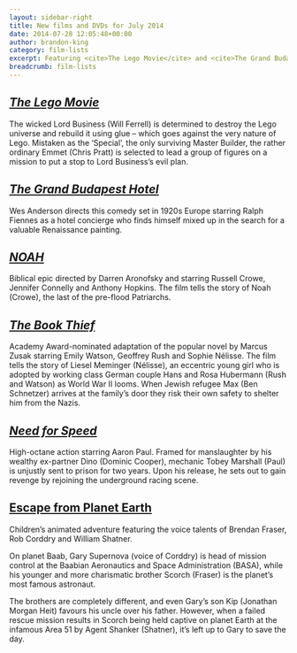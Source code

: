 ```yaml
---
layout: sidebar-right
title: New films and DVDs for July 2014
date: 2014-07-28 12:05:48+00:00
author: brandon-king
category: film-lists
excerpt: Featuring <cite>The Lego Movie</cite> and <cite>The Grand Budapest Hotel</cite>.
breadcrumb: film-lists
---
```

## [<cite>The Lego Movie</cite>](http://suffolk.spydus.co.uk/cgi-bin/spydus.exe/ENQ/OPAC/BIBENQ/43258080?QRY=CTIBIB%3C%20IRN(39260262)&QRYTEXT=The%20Grand%20Budapest%20Hotel%20%5Bvideorecording%5D)

The wicked Lord Business (Will Ferrell) is determined to destroy the Lego universe and rebuild it using glue – which goes against the very nature of Lego. Mistaken as the ‘Special’, the only surviving Master Builder, the rather ordinary Emmet (Chris Pratt) is selected to lead a group of figures on a mission to put a stop to Lord Business&#8217;s evil plan.

## [<cite>The Grand Budapest Hotel</cite>](http://suffolk.spydus.co.uk/cgi-bin/spydus.exe/ENQ/OPAC/BIBENQ/43275483?QRY=CTIBIB%3C%20IRN%2839260262%29&QRYTEXT=The%20Grand%20Budapest%20Hotel%20[videorecording])

Wes Anderson directs this comedy set in 1920s Europe starring Ralph Fiennes as a hotel concierge who finds himself mixed up in the search for a valuable Renaissance painting.

## [<cite>NOAH</cite>](http://suffolk.spydus.co.uk/cgi-bin/spydus.exe/ENQ/OPAC/BIBENQ/43277358?QRY=CTIBIB%3C%20IRN%285561236%29&QRYTEXT=Noah%20[videorecording])

Biblical epic directed by Darren Aronofsky and starring Russell Crowe, Jennifer Connelly and Anthony Hopkins. The film tells the story of Noah (Crowe), the last of the pre-flood Patriarchs.

## [<cite>The Book Thief</cite>](http://suffolk.spydus.co.uk/cgi-bin/spydus.exe/ENQ/OPAC/BIBENQ/43292074?QRY=CTIBIB%3C%20IRN%2839260261%29&QRYTEXT=The%20book%20thief%20[videorecording])

Academy Award-nominated adaptation of the popular novel by Marcus Zusak starring Emily Watson, Geoffrey Rush and Sophie Nélisse. The film tells the story of Liesel Meminger (Nélisse), an eccentric young girl who is adopted by working class German couple Hans and Rosa Hubermann (Rush and Watson) as World War II looms. When Jewish refugee Max (Ben Schnetzer) arrives at the family&#8217;s door they risk their own safety to shelter him from the Nazis.

## [<cite>Need for Speed</cite>](http://suffolk.spydus.co.uk/cgi-bin/spydus.exe/ENQ/OPAC/BIBENQ/43313626?QRY=CTIBIB%3C%20IRN%2840612558%29&QRYTEXT=Need%20for%20speed%20[videorecording])

High-octane action starring Aaron Paul. Framed for manslaughter by his wealthy ex-partner Dino (Dominic Cooper), mechanic Tobey Marshall (Paul) is unjustly sent to prison for two years. Upon his release, he sets out to gain revenge by rejoining the underground racing scene.

## [Escape from Planet Earth</cite>](http://suffolk.spydus.co.uk/cgi-bin/spydus.exe/ENQ/OPAC/BIBENQ/43315330?QRY=CTIBIB%3C%20IRN%2839945601%29&QRYTEXT=Escape%20from%20planet%20earth%20[videorecording])

Children&#8217;s animated adventure featuring the voice talents of Brendan Fraser, Rob Corddry and William Shatner.

On planet Baab, Gary Supernova (voice of Corddry) is head of mission control at the Baabian Aeronautics and Space Administration (BASA), while his younger and more charismatic brother Scorch (Fraser) is the planet&#8217;s most famous astronaut.

The brothers are completely different, and even Gary&#8217;s son Kip (Jonathan Morgan Heit) favours his uncle over his father. However, when a failed rescue mission results in Scorch being held captive on planet Earth at the infamous Area 51 by Agent Shanker (Shatner), it&#8217;s left up to Gary to save the day.
